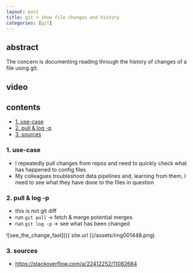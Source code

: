 ```yaml
---
layout: post
title: git > show file changes and history
categories: [git]
---
```

## abstract
The concern is documenting reading through the history of changes of a file using git. 

## video
## contents
<!-- TOC -->

- [1. use-case](#1-use-case)
- [2. pull & log -p](#2-pull--log--p)
- [3. sources](#3-sources)

<!-- /TOC -->

### 1. use-case
* I repeatedly pull changes from repos and need to quickly check what has happened to config files 
* My colleagues troubleshoot data pipelines and, learning from them, I need to see what they have done to the files in question

### 2. pull & log -p
* this is not git diff
* run `git pull` → fetch & merge potential merges
* run `git log -p` <filename> → see what has been changed

![see_the_change_fast]({{ site.url }}/assets/img001448.png)

### 3. sources
* <https://stackoverflow.com/a/22412252/11082684>
